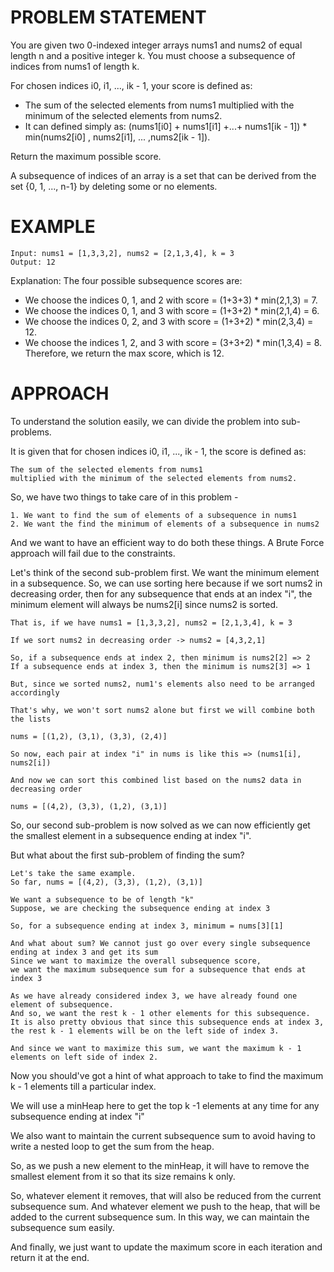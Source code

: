 # PROBLEM STATEMENT

You are given two 0-indexed integer arrays nums1 and nums2 of equal length n and a positive integer k. You must choose a subsequence of indices from nums1 of length k.

For chosen indices i0, i1, ..., ik - 1, your score is defined as:

 - The sum of the selected elements from nums1 multiplied with the minimum of the selected elements from nums2.
 - It can defined simply as: (nums1[i0] + nums1[i1] +...+ nums1[ik - 1]) * min(nums2[i0] , nums2[i1], ... ,nums2[ik - 1]).

Return the maximum possible score.

A subsequence of indices of an array is a set that can be derived from the set {0, 1, ..., n-1} by deleting some or no elements.

# EXAMPLE

    Input: nums1 = [1,3,3,2], nums2 = [2,1,3,4], k = 3
    Output: 12

Explanation: 
The four possible subsequence scores are:
- We choose the indices 0, 1, and 2 with score = (1+3+3) * min(2,1,3) = 7.
- We choose the indices 0, 1, and 3 with score = (1+3+2) * min(2,1,4) = 6. 
- We choose the indices 0, 2, and 3 with score = (1+3+2) * min(2,3,4) = 12. 
- We choose the indices 1, 2, and 3 with score = (3+3+2) * min(1,3,4) = 8.
Therefore, we return the max score, which is 12.

# APPROACH

To understand the solution easily, we can divide the problem into sub-problems.

It is given that for chosen indices i0, i1, ..., ik - 1, the score is defined as: 

	The sum of the selected elements from nums1 
	multiplied with the minimum of the selected elements from nums2.
	
So, we have two things to take care of in this problem - 

	1. We want to find the sum of elements of a subsequence in nums1
	2. We want the find the minimum of elements of a subsequence in nums2

And we want to have an efficient way to do both these things. A Brute Force approach will fail due to the constraints.

Let's think of the second sub-problem first. We want the minimum element in a subsequence. So, we can use sorting here because if we sort nums2 in decreasing order, then for any subsequence that ends at an index "i", the minimum element will always be nums2[i] since nums2 is sorted.

	That is, if we have nums1 = [1,3,3,2], nums2 = [2,1,3,4], k = 3
	
	If we sort nums2 in decreasing order -> nums2 = [4,3,2,1]
	
	So, if a subsequence ends at index 2, then minimum is nums2[2] => 2
	If a subsequence ends at index 3, then the minimum is nums2[3] => 1
	
	But, since we sorted nums2, num1's elements also need to be arranged accordingly
	
	That's why, we won't sort nums2 alone but first we will combine both the lists
	
	nums = [(1,2), (3,1), (3,3), (2,4)]
	
	So now, each pair at index "i" in nums is like this => (nums1[i], nums2[i])
	
	And now we can sort this combined list based on the nums2 data in decreasing order
	
	nums = [(4,2), (3,3), (1,2), (3,1)]
	
So, our second sub-problem is now solved as we can now efficiently get the smallest element in a subsequence ending at index "i".

But what about the first sub-problem of finding the sum?

	Let's take the same example. 
	So far, nums = [(4,2), (3,3), (1,2), (3,1)]
	
	We want a subsequence to be of length "k"
	Suppose, we are checking the subsequence ending at index 3
	
	So, for a subsequence ending at index 3, minimum = nums[3][1]
	
	And what about sum? We cannot just go over every single subsequence ending at index 3 and get its sum
	Since we want to maximize the overall subsequence score, 
	we want the maximum subsequence sum for a subsequence that ends at index 3
	
	As we have already considered index 3, we have already found one element of subsequence.
	And so, we want the rest k - 1 other elements for this subsequence.
	It is also pretty obvious that since this subsequence ends at index 3,
	the rest k - 1 elements will be on the left side of index 3.
	
	And since we want to maximize this sum, we want the maximum k - 1 elements on left side of index 2.
	
Now you should've got a hint of what approach to take to find the maximum k - 1 elements till a particular index.

We will use a minHeap here to get the top k -1 elements at any time for any subsequence ending at index "i"

We also want to maintain the current subsequence sum to avoid having to write a nested loop to get the sum from the heap.

So, as we push a new element to the minHeap, it will have to remove the smallest element from it so that its size remains k only.

So, whatever element it removes, that will also be reduced from the current subsequence sum. And whatever element we push to the heap, that will be added to the current subsequence sum. In this way, we can maintain the subsequence sum easily.
	
And finally, we just want to update the maximum score in each iteration and return it at the end.
